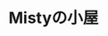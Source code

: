 ---
home: true
layout: BlogHome
icon: home
title: Mistyの小屋
bgImage: BG-Asuka.png
heroText: Misty的小屋
heroFullScreen: true
tagline: 似缥缈星辰，窥浩瀚寰宇

projects:
  - icon: project
    name: 算法
    desc: Algorithm
    link: /algorithm/

  - icon: link
    name: 数据结构
    desc: Datastructure
    link: /datastruc/

  - icon: book
    name: 网络安全
    desc: CyberSecurity
    link: /cyber/

  - icon: article
    name: 日语
    desc: Japanese
    link: /Japanese/
  
  - icon: article
    name: 英语
    desc: English
    link: /English/


footer: MistyStar's Blog
---